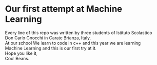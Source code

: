 # Our first attempt at Machine Learning
Every line of this repo was written by three students of Istituto Scolastico Don Carlo Gnocchi in Carate Brianza, Italy.   
At our school We learn to code in c++ and this year we are learning Machine Learning and this is our first try at it.   
Hope you like it,   
Cool Beans.
